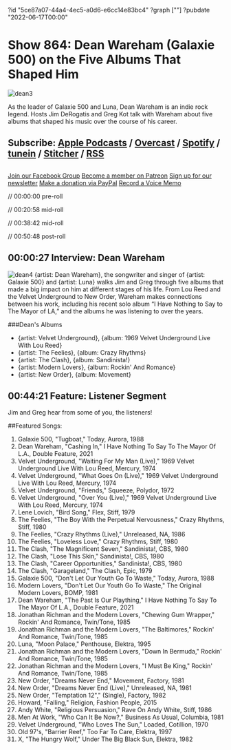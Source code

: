 ?id "5ce87a07-44a4-4ec5-a0d6-e6cc14e83bc4"
?graph [""]
?pubdate "2022-06-17T00:00"
# Show 864: Dean Wareham (Galaxie 500) on the Five Albums That Shaped Him
![dean3](https://static.soundopinions.org/images/2022/dean3.jpeg)

As the leader of Galaxie 500 and Luna, Dean Wareham is an indie rock legend. Hosts Jim DeRogatis and Greg Kot talk with Wareham about five albums that shaped his music over the course of his career. 

## Subscribe: [Apple Podcasts](https://itunes.apple.com/us/podcast/sound-opinions/id94793843) / [Overcast](https://overcast.fm/itunes94793843/sound-opinions) / [Spotify](https://open.spotify.com/show/1kNR8YL7TBrQuRxDdS4wtU) / [tunein](https://tunein.com/podcasts/Music-Podcasts/Sound-Opinions-p60273/) / [Stitcher](http://www.stitcher.com/podcast/sound-opinions) / [RSS](https://feeds.simplecast.com/Nn6fjnB0)

##
[Join our Facebook Group](https://bit.ly/3sivr9T)
[Become a member on Patreon](https://bit.ly/3slWZvc)
[Sign up for our newsletter](https://bit.ly/3eEvRnG)
[Make a donation via PayPal](https://bit.ly/3dmt9lU)
[Record a Voice Memo](https://bit.ly/2RyD5Ah)

// 00:00:00 pre-roll

// 00:20:58 mid-roll

// 00:38:42 mid-roll

// 00:50:48 post-roll


## 00:00:27 Interview: Dean Wareham
![dean4](https://static.soundopinions.org/images/2022/dean4.jpeg)
{artist: Dean Wareham}, the songwriter and singer of {artist: Galaxie 500} and {artist: Luna} walks Jim and Greg through five albums that made a big impact on him at different stages of his life. From Lou Reed and the Velvet Underground to New Order, Wareham makes connections between his work, including his recent solo album “I Have Nothing to Say to The Mayor of LA,” and the albums he was listening to over the years. 

###Dean's Albums
- {artist: Velvet Underground}, {album: 1969 Velvet Underground Live With Lou Reed}
- {artist: The Feelies}, {album: Crazy Rhythms}
- {artist: The Clash}, {album: Sandinista!}
- {artist: Modern Lovers}, {album: Rockin' And Romance}
- {artist: New Order}, {album: Movement}


## 00:44:21 Feature: Listener Segment

Jim and Greg hear from some of you, the listeners!

##Featured Songs:

1. Galaxie 500, "Tugboat," Today, Aurora, 1988
1. Dean Wareham, "Cashing In," I Have Nothing To Say To The Mayor Of L.A., Double Feature, 2021
1. Velvet Underground, "Waiting For My Man (Live)," 1969 Velvet Underground Live With Lou Reed, Mercury, 1974
1. Velvet Underground, "What Goes On (Live)," 1969 Velvet Underground Live With Lou Reed, Mercury, 1974
1. Velvet Underground, "Friends," Squeeze, Polydor, 1972
1. Velvet Underground, "Over You (Live)," 1969 Velvet Underground Live With Lou Reed, Mercury, 1974
1. Lene Lovich, "Bird Song," Flex, Stiff, 1979
1. The Feelies, "The Boy With the Perpetual Nervousness," Crazy Rhythms, Stiff, 1980
1. The Feelies, "Crazy Rhythms (Live)," Unreleased, NA, 1986
1. The Feelies, "Loveless Love," Crazy Rhythms, Stiff, 1980
1. The Clash, "The Magnificent Seven," Sandinista!, CBS, 1980
1. The Clash, "Lose This Skin," Sandinista!, CBS, 1980
1. The Clash, "Career Opportunities," Sandinista!, CBS, 1980
1. The Clash, "Garageland," The Clash, Epic, 1979
1. Galaxie 500, "Don't Let Our Youth Go To Waste," Today, Aurora, 1988
1. Modern Lovers, "Don't Let Our Youth Go To Waste," The Original Modern Lovers, BOMP, 1981
1. Dean Wareham, "The Past Is Our Plaything," I Have Nothing To Say To The Mayor Of L.A., Double Feature, 2021
1. Jonathan Richman and the Modern Lovers, "Chewing Gum Wrapper," Rockin' And Romance, Twin/Tone, 1985
1. Jonathan Richman and the Modern Lovers, "The Baltimores," Rockin' And Romance, Twin/Tone, 1985
1. Luna, "Moon Palace," Penthouse, Elektra, 1995
1. Jonathan Richman and the Modern Lovers, "Down In Bermuda," Rockin' And Romance, Twin/Tone, 1985
1. Jonathan Richman and the Modern Lovers, "I Must Be King," Rockin' And Romance, Twin/Tone, 1985
1. New Order, "Dreams Never End," Movement, Factory, 1981
1. New Order, "Dreams Never End (Live)," Unreleased, NA, 1981
1. New Order, "Temptation 12"," (Single), Factory, 1982
1. Howard, "Falling," Religion, Fashion People, 2015
1. Andy White, "Religious Persuasion," Rave On Andy White, Stiff, 1986
1. Men At Work, "Who Can It Be Now?," Business As Usual, Columbia, 1981
1. Velvet Underground, "Who Loves The Sun," Loaded, Cotillion, 1970
1. Old 97's, "Barrier Reef," Too Far To Care, Elektra, 1997
1. X, "The Hungry Wolf," Under The Big Black Sun, Elektra, 1982
